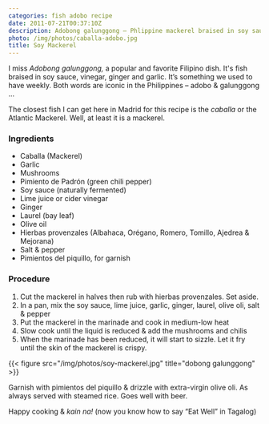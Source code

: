 ```yaml
---
categories: fish adobo recipe
date: 2011-07-21T00:37:10Z
description: Adobong galunggong – Phlippine mackerel braised in soy sauce, vinegar, ginger and garlic.
photo: /img/photos/caballa-adobo.jpg
title: Soy Mackerel
---
```


I miss _Adobong galunggong,_ a popular and favorite Filipino dish. It's fish braised in soy sauce, vinegar, ginger and garlic. It’s something we used to have weekly. Both words are iconic in the Philippines – adobo & galunggong ...

The closest fish I can get here in Madrid for this recipe is the _caballa_ or the Atlantic Mackerel. Well, at least it is a mackerel.

### Ingredients

* Caballa (Mackerel)
* Garlic
* Mushrooms
* Pimiento de Padrón (green chili pepper)
* Soy sauce (naturally fermented)
* Lime juice or cider vinegar
* Ginger
* Laurel (bay leaf)
* Olive oil
* Hierbas provenzales (Albahaca, Orégano, Romero, Tomillo, Ajedrea & Mejorana)
* Salt & pepper
* Pimientos del piquillo, for garnish

### Procedure

1. Cut the mackerel in halves then rub with hierbas provenzales. Set aside.
2. In a pan, mix the soy sauce, lime juice, garlic, ginger, laurel, olive oli, salt & pepper
3. Put the mackerel in the marinade and cook in medium-low heat
4. Slow cook until the liquid is reduced & add the mushrooms and chilis
5. When the marinade has been reduced, it will start to sizzle. Let it fry until the skin of the mackerel is crispy.

{{< figure src="/img/photos/soy-mackerel.jpg" title="dobong galunggong" >}}

Garnish with pimientos del piquillo & drizzle with extra-virgin olive oli. As always served with steamed rice. Goes well with beer.

Happy cooking & _kain na!_ (now you know how to say “Eat Well” in Tagalog)